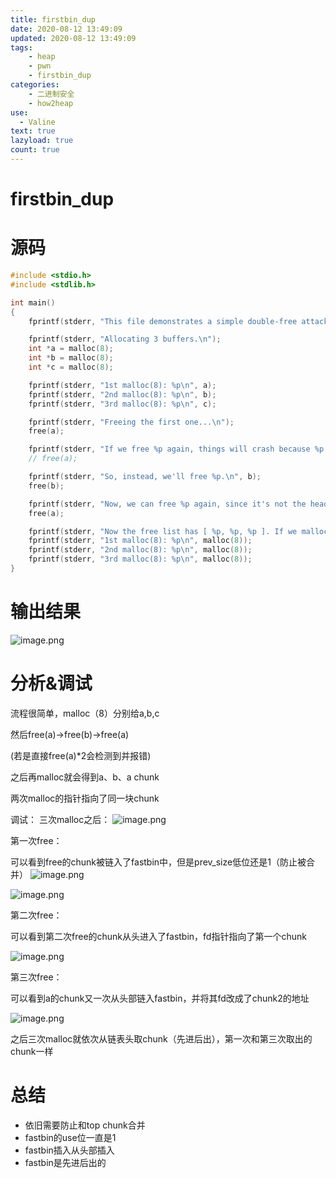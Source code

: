 ```yaml
---
title: firstbin_dup
date: 2020-08-12 13:49:09
updated: 2020-08-12 13:49:09
tags:
    - heap
    - pwn
    - firstbin_dup
categories: 
	- 二进制安全
	- how2heap
use:
  - Valine
text: true
lazyload: true
count: true
---
```


# firstbin_dup

# 源码

```c
#include <stdio.h>
#include <stdlib.h>

int main()
{
    fprintf(stderr, "This file demonstrates a simple double-free attack with fastbins.\n");

    fprintf(stderr, "Allocating 3 buffers.\n");
    int *a = malloc(8);
    int *b = malloc(8);
    int *c = malloc(8);

    fprintf(stderr, "1st malloc(8): %p\n", a);
    fprintf(stderr, "2nd malloc(8): %p\n", b);
    fprintf(stderr, "3rd malloc(8): %p\n", c);

    fprintf(stderr, "Freeing the first one...\n");
    free(a);

    fprintf(stderr, "If we free %p again, things will crash because %p is at the top of the free list.\n", a, a);
    // free(a);

    fprintf(stderr, "So, instead, we'll free %p.\n", b);
    free(b);

    fprintf(stderr, "Now, we can free %p again, since it's not the head of the free list.\n", a);
    free(a);

    fprintf(stderr, "Now the free list has [ %p, %p, %p ]. If we malloc 3 times, we'll get %p twice!\n", a, b, a, a);
    fprintf(stderr, "1st malloc(8): %p\n", malloc(8));
    fprintf(stderr, "2nd malloc(8): %p\n", malloc(8));
    fprintf(stderr, "3rd malloc(8): %p\n", malloc(8));
}
```

# 输出结果

![image.png](https://i.loli.net/2020/11/17/y54hVxT8ae3ck6j.png)

# 分析&调试

流程很简单，malloc（8）分别给a,b,c

然后free(a)->free(b)->free(a)

(若是直接free(a)*2会检测到并报错)

之后再malloc就会得到a、b、a chunk

两次malloc的指针指向了同一块chunk

调试：
三次malloc之后：
![image.png](https://i.loli.net/2020/11/17/5tc4PKuSgWNhACj.png)

第一次free：

可以看到free的chunk被链入了fastbin中，但是prev_size低位还是1（防止被合并）
![image.png](https://i.loli.net/2020/11/17/YpdoPe4NKMivS9D.png)

![image.png](https://i.loli.net/2020/11/17/CbB1DXFLPeY78gK.png)

第二次free：

可以看到第二次free的chunk从头进入了fastbin，fd指针指向了第一个chunk

![image.png](https://i.loli.net/2020/11/17/bPhXpL3asuHGqVi.png)

第三次free：

可以看到a的chunk又一次从头部链入fastbin，并将其fd改成了chunk2的地址

![image.png](https://i.loli.net/2020/11/17/Pqe9tyhQSpusrYV.png)

之后三次malloc就依次从链表头取chunk（先进后出），第一次和第三次取出的chunk一样

# 总结

- 依旧需要防止和top chunk合并
- fastbin的use位一直是1
- fastbin插入从头部插入
- fastbin是先进后出的